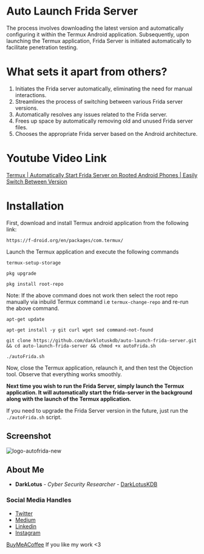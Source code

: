 # Auto Launch Frida Server
The process involves downloading the latest version and automatically configuring it within the Termux Android application. Subsequently, upon launching the Termux application, Frida Server is initiated automatically to facilitate penetration testing.


# What sets it apart from others?
1. Initiates the Frida server automatically, eliminating the need for manual interactions.
2. Streamlines the process of switching between various Frida server versions.
3. Automatically resolves any issues related to the Frida server.
4. Frees up space by automatically removing old and unused Frida server files.
5. Chooses the appropriate Frida server based on the Android architecture.


# Youtube Video Link
[Termux | Automatically Start Frida Server on Rooted Android Phones | Easily Switch Between Version](https://www.youtube.com/watch?v=stFytf3YEH0)


# Installation
First, download and install Termux android application from the following link:
```
https://f-droid.org/en/packages/com.termux/
```
Launch the Termux application and execute the following commands 
```
termux-setup-storage
```
```
pkg upgrade
```
```
pkg install root-repo
```
Note: If the above command does not work then select the root repo manually via inbuild Termux command i.e ``` termux-change-repo ``` and re-run the above command. 
```
apt-get update
```
```
apt-get install -y git curl wget sed command-not-found
```
```
git clone https://github.com/darklotuskdb/auto-launch-frida-server.git && cd auto-launch-frida-server && chmod +x autoFrida.sh
```
```
./autoFrida.sh
```
Now, close the Termux application, relaunch it, and then test the Objection tool. Observe that everything works smoothly.

**Next time you wish to run the Frida Server, simply launch the Termux application. It will automatically start the frida-server in the background along with the launch of the Termux application.**

If you need to upgrade the Frida Server version in the future, just run the ``` ./autoFrida.sh ``` script.


## Screenshot
![logo-autofrida-new](https://github.com/darklotuskdb/auto-launch-frida-server/assets/29382875/cead500d-9e83-4ee7-8acb-1093673d4867)


## About Me

* **DarkLotus** - *Cyber Security Researcher* - [DarkLotusKDB](https://github.com/darklotuskdb)

### Social Media Handles
* [Twitter](https://twitter.com/darklotuskdb)
* [Medium](https://medium.com/@darklotus)
* [Linkedin](https://www.linkedin.com/in/kamaldeepbhati/)
* [Instagram](https://www.instagram.com/kamaldeepbhati/)

[BuyMeACoffee](https://www.buymeacoffee.com/darklotus) If you like my work <3

